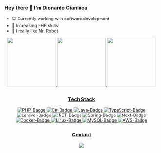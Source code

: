 ### Hey there 👋 I'm Dionardo Gianluca

- :computer: Currently working with software development
- :rocket: Increasing PHP skills
- :robot: I really like Mr. Robot

<div align="center">
  <a href="https://github.com/dionardomarques">
      <img height="160em" src="https://github-readme-stats.vercel.app/api?username=dionardomarques&show_icons=true&theme=midnight-purple&include_all_commits=true&count_private=true"/>
      <img height="160em" src="https://github-readme-stats.vercel.app/api/top-langs/?username=dionardomarques&layout=compact&langs_count=4&theme=midnight-purple"/>
      <img height="160em" src="https://github-readme-streak-stats.herokuapp.com?user=dionardomarques&theme=midnight-purple&fire=DD2727"/>
</div>
  
  ##
<div align="center">
  <h3>Tech Stack</h3>
  <img alt="PHP-Badge" src="https://img.shields.io/badge/PHP-777BB4?style=for-the-badge&logo=php&logoColor=white">
  <img alt="C#-Badge" src="https://img.shields.io/badge/c%23-%23239120.svg?style=for-the-badge&logo=csharp&logoColor=white">
  <img alt="Java-Badge" src="https://img.shields.io/badge/Java-ED8B00?style=for-the-badge&logo=openjdk&logoColor=white">
  <img alt="TypeScript-Badge" src="https://img.shields.io/badge/typescript-%23007ACC.svg?style=for-the-badge&logo=typescript&logoColor=white">
  <br>
  <img alt="Laravel-Badge" src="https://img.shields.io/badge/laravel-%23FF2D20.svg?style=for-the-badge&logo=laravel&logoColor=white">
  <img alt=".NET-Badge" src="https://img.shields.io/badge/.NET-5C2D91?style=for-the-badge&logo=.net&logoColor=white">
  <img alt="Spring-Badge" src="https://img.shields.io/badge/spring-%236DB33F.svg?style=for-the-badge&logo=spring&logoColor=white">
  <img alt="Next-Badge" src="https://img.shields.io/badge/Next-black?style=for-the-badge&logo=next.js&logoColor=white">  
  <br>
  <img alt="Docker-Badge" src="https://img.shields.io/badge/Docker-2496ED?logo=docker&logoColor=white&style=for-the-badge">
  <img alt="Linux-Badge" src="https://img.shields.io/badge/Linux-E34F26?logo=linux&logoColor=black&style=for-the-badge">
  <img alt="MySQL-Badge" src="https://img.shields.io/badge/mysql-4479A1.svg?style=for-the-badge&logo=mysql&logoColor=white">
  <img alt="AWS-Badge" src="https://img.shields.io/badge/AWS-%23FF9900.svg?style=for-the-badge&logo=amazon-aws&logoColor=white">
</div>
  
  ##
<div align="center">
  <h3>Contact</h3>
  <a href="https://www.linkedin.com/in/dionardo-gianluca/" target="_blank"><img src="https://img.shields.io/badge/-LinkedIn-%230077B5?style=for-the-badge&logo=linkedin&logoColor=white"></
</div>

